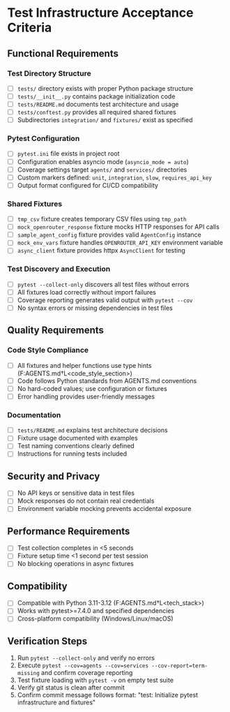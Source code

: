 # Test Infrastructure Acceptance Criteria

## Functional Requirements

### Test Directory Structure
- [ ] `tests/` directory exists with proper Python package structure
- [ ] `tests/__init__.py` contains package initialization code
- [ ] `tests/README.md` documents test architecture and usage
- [ ] `tests/conftest.py` provides all required shared fixtures
- [ ] Subdirectories `integration/` and `fixtures/` exist as specified

### Pytest Configuration
- [ ] `pytest.ini` file exists in project root
- [ ] Configuration enables asyncio mode (`asyncio_mode = auto`)
- [ ] Coverage settings target `agents/` and `services/` directories
- [ ] Custom markers defined: `unit`, `integration`, `slow`, `requires_api_key`
- [ ] Output format configured for CI/CD compatibility

### Shared Fixtures
- [ ] `tmp_csv` fixture creates temporary CSV files using `tmp_path`
- [ ] `mock_openrouter_response` fixture mocks HTTP responses for API calls
- [ ] `sample_agent_config` fixture provides valid `AgentConfig` instance
- [ ] `mock_env_vars` fixture handles `OPENROUTER_API_KEY` environment variable
- [ ] `async_client` fixture provides httpx `AsyncClient` for testing

### Test Discovery and Execution
- [ ] `pytest --collect-only` discovers all test files without errors
- [ ] All fixtures load correctly without import failures
- [ ] Coverage reporting generates valid output with `pytest --cov`
- [ ] No syntax errors or missing dependencies in test files

## Quality Requirements

### Code Style Compliance
- [ ] All fixtures and helper functions use type hints (F:AGENTS.md†L<code_style_section>)
- [ ] Code follows Python standards from AGENTS.md conventions
- [ ] No hard-coded values; use configuration or fixtures
- [ ] Error handling provides user-friendly messages

### Documentation
- [ ] `tests/README.md` explains test architecture decisions
- [ ] Fixture usage documented with examples
- [ ] Test naming conventions clearly defined
- [ ] Instructions for running tests included

## Security and Privacy
- [ ] No API keys or sensitive data in test files
- [ ] Mock responses do not contain real credentials
- [ ] Environment variable mocking prevents accidental exposure

## Performance Requirements
- [ ] Test collection completes in <5 seconds
- [ ] Fixture setup time <1 second per test session
- [ ] No blocking operations in async fixtures

## Compatibility
- [ ] Compatible with Python 3.11-3.12 (F:AGENTS.md†L<tech_stack>)
- [ ] Works with pytest>=7.4.0 and specified dependencies
- [ ] Cross-platform compatibility (Windows/Linux/macOS)

## Verification Steps
1. Run `pytest --collect-only` and verify no errors
2. Execute `pytest --cov=agents --cov=services --cov-report=term-missing` and confirm coverage reporting
3. Test fixture loading with `pytest -v` on empty test suite
4. Verify git status is clean after commit
5. Confirm commit message follows format: "test: Initialize pytest infrastructure and fixtures"